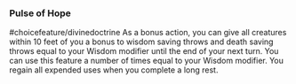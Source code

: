 ### Pulse of Hope
#choicefeature/divinedoctrine
As a bonus action, you can give all creatures within 10 feet of you a bonus to wisdom saving throws and death saving throws equal to your Wisdom modifier until the end of your next turn. You can use this feature a number of times equal to your Wisdom modifier. You regain all expended uses when you complete a long rest.

